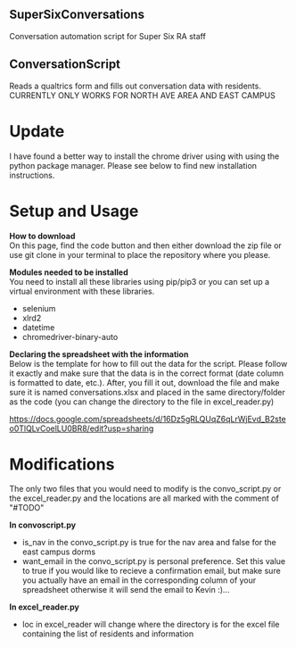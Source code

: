 ## SuperSixConversations
Conversation automation script for Super Six RA staff

## ConversationScript
Reads a qualtrics form and fills out conversation data with residents.
CURRENTLY ONLY WORKS FOR NORTH AVE AREA AND EAST CAMPUS

# Update
I have found a better way to install the chrome driver using with using the python package manager. Please see below to find new installation instructions.

# Setup and Usage

**How to download**  
On this page, find the code button and then either download the zip file or use git clone in your terminal to place the repository where you please.

**Modules needed to be installed**  
You need to install all these libraries using pip/pip3 or you can set up a virtual environment with these libraries.

- selenium
- xlrd2
- datetime
- chromedriver-binary-auto

**Declaring the spreadsheet with the information**  
Below is the template for how to fill out the data for the script. Please follow it exactly and make sure that the data is in the correct format (date column is formatted to date, etc.). After, you fill it out, download the file and make sure it is named conversations.xlsx and placed in the same directory/folder as the code (you can change the directory to the file in excel_reader.py)

https://docs.google.com/spreadsheets/d/16Dz5gRLQUqZ6qLrWjEvd_B2steo0TlQLvCoelLU0BR8/edit?usp=sharing

# Modifications
The only two files that you would need to modify is the convo_script.py or
the excel_reader.py and the locations are all marked with the comment of "#TODO"

**In convoscript.py**  
- is_nav in the convo_script.py is true for the nav area and false for the east campus dorms
- want_email in the convo_script.py is personal preference. Set this value to true if you would like to recieve a confirmation email, but make sure you actually have an email in the corresponding column of your spreadsheet otherwise it will send the email to Kevin :)...

**In excel_reader.py**  
- loc in excel_reader will change where the directory is for the excel file containing the list of residents and information
